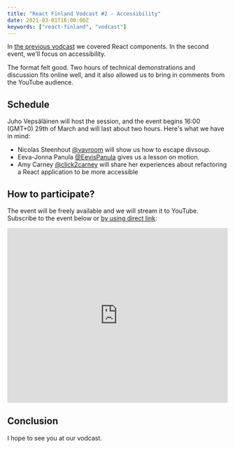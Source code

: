 ```yaml
---
title: "React Finland Vodcast #2 - Accessibility"
date: 2021-03-01T16:00:00Z
keywords: ["react-finland", "vodcast"]
---
```


In [the previous vodcast](/blog/vodcast-01/) we covered React components. In the second event, we'll focus on accessibility.

The format felt good. Two hours of technical demonstrations and discussion fits online well, and it also allowed us to bring in comments from the YouTube audience.

## Schedule

Juho Vepsäläinen will host the session, and the event begins 16:00 (GMT+0) 29th of March and will last about two hours. Here's what we have in mind:

- Nicolas Steenhout [@vavroom](https://twitter.com/vavroom) will show us how to escape divsoup.
- Eeva-Jonna Panula [@EevisPanula](https://twitter.com/EevisPanula) gives us a lesson on motion.
- Amy Carney [@click2carney](https://twitter.com/click2carney) will share her experiences about refactoring a React application to be more accessible

## How to participate?

The event will be freely available and we will stream it to YouTube. Subscribe to the event below or [by using direct link](https://www.youtube.com/embed/jouctaXwpdU):

<iframe
  title="Vodcast #02 – Accessibility"
  width="100%"
  height="400"
  src="https://www.youtube.com/embed/jouctaXwpdU"
  frameBorder="0"
  allow="accelerometer; autoplay; encrypted-media; gyroscope; picture-in-picture"
  allowFullscreen
></iframe>

## Conclusion

I hope to see you at our vodcast.
